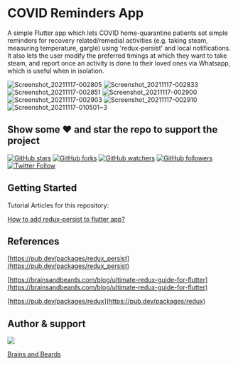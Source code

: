 # COVID Reminders App

A simple Flutter app which lets COVID home-quarantine patients set simple reminders for recovery related/remedial activities (e.g. taking steam, measuring temperature, gargle) using 'redux-persist' and local notifications. It also lets the user modify the preferred timings at which they want to take steam, and report once an activity is done to their loved ones via Whatsapp, which is useful when in isolation.


![Screenshot_20211117-002805](https://user-images.githubusercontent.com/12029175/142050449-9636b096-78dd-416e-a876-c3161ed3dc33.png)
![Screenshot_20211117-002833](https://user-images.githubusercontent.com/12029175/142050457-62f5e86f-2a71-4c5f-8a6a-37acc6aaff0a.png)
![Screenshot_20211117-002851](https://user-images.githubusercontent.com/12029175/142050459-e23d4a90-d055-48c7-ad2f-5889baf40054.png)
![Screenshot_20211117-002900](https://user-images.githubusercontent.com/12029175/142050460-dd7eaaba-4a88-4c79-b0fe-88d68a3da90c.png)
![Screenshot_20211117-002903](https://user-images.githubusercontent.com/12029175/142050462-e15df6b4-39f8-4cf9-bdaa-d8d888df1aae.png)
![Screenshot_20211117-002910](https://user-images.githubusercontent.com/12029175/142050465-eb8f6f86-5e5f-48f2-bb9d-5d9c9ee81325.png)
![Screenshot_20211117-010501~3](https://user-images.githubusercontent.com/12029175/142053693-79731a6e-825c-42c9-a749-cbc3392cd744.png)

## Show some ❤️ and star the repo to support the project

[![GitHub stars](https://img.shields.io/github/stars/brains-and-beards/flutter-reminders-app.svg?style=social&label=Star)](https://github.com/brains-and-beards/flutter-reminders-app) [![GitHub forks](https://img.shields.io/github/forks/brains-and-beards/flutter-reminders-app.svg?style=social&label=Fork)](https://github.com/brains-and-beards/flutter-reminders-app/fork) [![GitHub watchers](https://img.shields.io/github/watchers/brains-and-beards/flutter-reminders-app.svg?style=social&label=Watch)](https://github.com/brains-and-beards/flutter-reminders-app) [![GitHub followers](https://img.shields.io/github/followers/brains-and-beards.svg?style=social&label=Follow)](https://github.com/brains-and-beards/flutter-reminders-app)  
[![Twitter Follow](https://img.shields.io/twitter/follow/brainsandbeards.svg?style=social)](https://twitter.com/brainsandbeards)

## Getting Started

Tutorial Articles for this repository:

[How to add redux-persist to flutter app?](https://brainsandbeards.com/blog/how-to-add-redux-persist-to-flutter-app)


## References

[https://pub.dev/packages/redux_persist](https://pub.dev/packages/redux_persist)

[https://brainsandbeards.com/blog/ultimate-redux-guide-for-flutter](https://brainsandbeards.com/blog/ultimate-redux-guide-for-flutter)

[https://pub.dev/packages/redux](https://pub.dev/packages/redux)


## Author & support

<img src="./logo.svg">

[Brains and Beards](https://brainsandbeards.com/)
